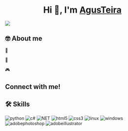 <h1 align="center">Hi 👋, I'm <a href="https://github.com/agusteira" target="blank">
AgusTeira</a></h1>

<p align="left">
 <img src="https://readme-typing-svg.herokuapp.com/?lines=Welcome+to+my+GitHub+Profile!&center=true&width=360&height=30">
</p>

## 🤓 About me 
🚀 

📓 

🎮 

## Connect with me!


## 🛠️ Skills
![python](https://img.shields.io/badge/Python-3776AB?style=for-the-badge&logo=Python&logoColor=yellow)
![c#](https://img.shields.io/badge/csharp-512BD4?style=for-the-badge&logo=csharp&logoColor=white)
![NET](https://img.shields.io/badge/.net-512BD4?style=for-the-badge&logo=dotnet&logoColor=yellow)
![html5](https://img.shields.io/badge/html5-E34F26?style=for-the-badge&logo=html5&logoColor=white)
![css3](https://img.shields.io/badge/css-1572B6?style=for-the-badge&logo=css3&logoColor=white)
![linux](https://img.shields.io/badge/linux-FCC624?style=for-the-badge&logo=linux&logoColor=white)
![windows](https://img.shields.io/badge/windows-0078D4?style=for-the-badge&logo=windows&logoColor=white)
![adobephotoshop](https://img.shields.io/badge/photoshop-31A8FF?style=for-the-badge&logo=adobephotoshop&logoColor=white)
![adobeillustrator](https://img.shields.io/badge/illustrator-FF9A00?style=for-the-badge&logo=adobeillustrator&logoColor=white)



<!--
**agusteira/agusteira** is a ✨ _special_ ✨ repository because its `README.md` (this file) appears on your GitHub profile.

Here are some ideas to get you started:

- 🔭 I’m currently working on ...
- 🌱 I’m currently learning ...
- 👯 I’m looking to collaborate on ...
- 🤔 I’m looking for help with ...
- 💬 Ask me about ...
- 📫 How to reach me: ...
- 😄 Pronouns: ...
- ⚡ Fun fact: ...
-->
